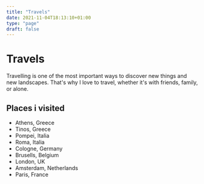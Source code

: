 ```yaml
---
title: "Travels"
date: 2021-11-04T18:13:10+01:00
type: "page"
draft: false
---
```


# Travels
Travelling is one of the most important ways to discover new things and new landscapes. That's why I love to travel, whether it's with friends, family, or alone.

## Places i visited
- Athens, Greece
- Tinos, Greece
- Pompei, Italia
- Roma, Italia
- Cologne, Germany
- Brusells, Belgium
- London, UK
- Amsterdam, Netherlands
- Paris, France